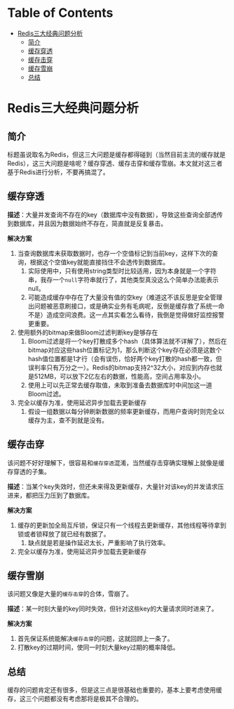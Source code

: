 # Table of Contents

* [Redis三大经典问题分析](#redis三大经典问题分析)
    * [简介](#简介)
    * [缓存穿透](#缓存穿透)
    * [缓存击穿](#缓存击穿)
    * [缓存雪崩](#缓存雪崩)
    * [总结](#总结)


# Redis三大经典问题分析

## 简介

标题虽说取名为Redis，但这三大问题是缓存都得碰到（当然目前主流的缓存就是Redis），这三大问题是啥呢？缓存穿透、缓存击穿和缓存雪崩。本文就对这三者基于Redis进行分析，不要再搞混了。


## 缓存穿透

**描述**：大量并发查询不存在的key（数据库中没有数据），导致这些查询全部透传到数据库，并且因为数据始终不存在，简直就是反复暴击。


**解决方案**

1. 当查询数据库未获取数据时，也存一个空值标记到当前key，这样下次的查询，根据这个空值key就能直接挡住不会透传到数据库。
    1. 实际使用中，只有使用string类型时比较适用，因为本身就是一个字符串，我存一个`null`字符串就行了，其他类型真没这么个简单办法能表示null。
    2. 可能造成缓存中存在了大量没有值的空key（难道这不该反思是安全管理出问题被恶意刷接口，或是确实业务有毛病呢，反倒是缓存救了系统一命不是）造成空间浪费。这一点其实看怎么看待，我倒是觉得做好监控报警更重要。
2. 使用额外的bitmap来做Bloom过滤判断key是够存在
    1. Bloom过滤是将一个key打散成多个hash（具体算法就不详解了），然后在bitmap对应这些hash位置标记为1，那么判断这个key存在必须是这数个hash值位置都是1才行（会有误伤，恰好两个key打散的hash都一致，但误判率只有万分之一）。Redis的bitmap支持2^32大小，对应到内存也就是512MB，可以放下2亿左右的数据，性能高，空间占用率及小。
    2. 使用上可以先正常去缓存取值，未取到准备去数据库时中间加这一道Bloom过滤。
3. 完全以缓存为准，使用延迟异步加载去更新缓存
    1. 假设一组数据以每分钟刷新数据的频率更新缓存，而用户查询时则完全以缓存为主，查不到就是没有。


## 缓存击穿

该问题不好好理解下，很容易和`缓存穿透`混淆，当然缓存击穿确实理解上就像是缓存穿透的子集。

**描述**：当某个key失效时，但还未来得及更新缓存，大量针对该key的并发请求压进来，都把压力压到了数据库。


**解决方案**

1. 缓存的更新加全局互斥锁，保证只有一个线程去更新缓存，其他线程等待拿到锁或者锁释放了就已经有数据了。
    1. 缺点就是若是操作延迟太长，严重影响了执行效率。
1. 完全以缓存为准，使用延迟异步加载去更新缓存


## 缓存雪崩

该问题又像是大量的`缓存击穿`的合体，雪崩了。

**描述**：某一时刻大量的key同时失效，但针对这些key的大量请求同时进来了。


**解决方案**

1. 首先保证系统能解决`缓存击穿`的问题，这就回顾上一条了。
2. 打散key的过期时间，使同一时刻大量key过期的概率降低。


## 总结

缓存的问题肯定还有很多，但是这三点是很基础也重要的，基本上要考虑使用缓存，这三个问题都没有考虑那将是极其不合理的。